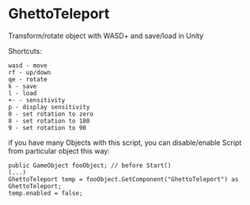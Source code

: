 # GhettoTeleport
Transform/rotate object with WASD+ and save/load in Unity

Shortcuts:
```
wasd - move
rf - up/down
qe - rotate
k - save 
l - load
+- - sensitivity
p - display sensitivity
0 - set rotation to zero
8 - set rotation to 180
9 - set rotation to 90
```

if you have many Objects with this script, you can disable/enable Script from particular object this way:

```
public GameObject fooObject; // before Start()
(...)
GhettoTeleport temp = fooObject.GetComponent("GhettoTeleport") as GhettoTeleport;
temp.enabled = false;
```
